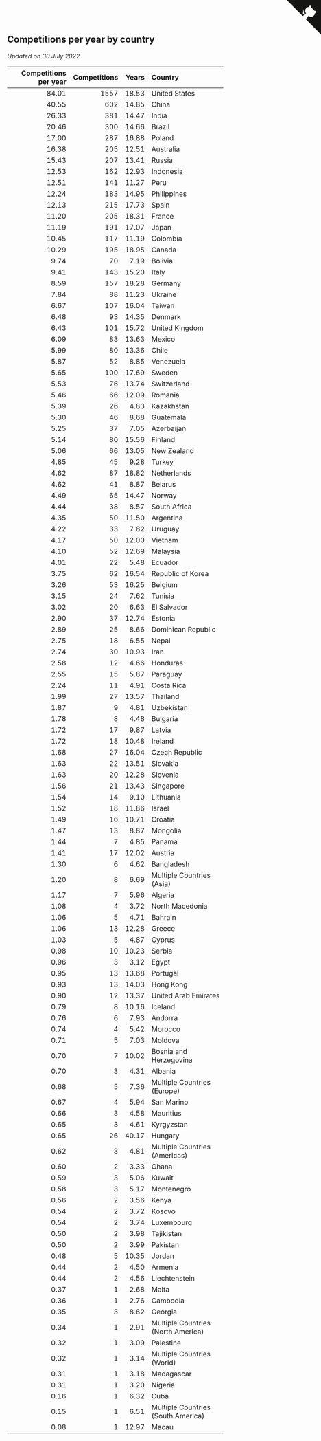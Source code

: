 ## Competitions per year by country

*Updated on 30 July 2022*

| Competitions per year | Competitions | Years | Country |
| ---: | ---: | ---: | :--- |
| 84.01 | 1557 | 18.53 | United States |
| 40.55 | 602 | 14.85 | China |
| 26.33 | 381 | 14.47 | India |
| 20.46 | 300 | 14.66 | Brazil |
| 17.00 | 287 | 16.88 | Poland |
| 16.38 | 205 | 12.51 | Australia |
| 15.43 | 207 | 13.41 | Russia |
| 12.53 | 162 | 12.93 | Indonesia |
| 12.51 | 141 | 11.27 | Peru |
| 12.24 | 183 | 14.95 | Philippines |
| 12.13 | 215 | 17.73 | Spain |
| 11.20 | 205 | 18.31 | France |
| 11.19 | 191 | 17.07 | Japan |
| 10.45 | 117 | 11.19 | Colombia |
| 10.29 | 195 | 18.95 | Canada |
| 9.74 | 70 | 7.19 | Bolivia |
| 9.41 | 143 | 15.20 | Italy |
| 8.59 | 157 | 18.28 | Germany |
| 7.84 | 88 | 11.23 | Ukraine |
| 6.67 | 107 | 16.04 | Taiwan |
| 6.48 | 93 | 14.35 | Denmark |
| 6.43 | 101 | 15.72 | United Kingdom |
| 6.09 | 83 | 13.63 | Mexico |
| 5.99 | 80 | 13.36 | Chile |
| 5.87 | 52 | 8.85 | Venezuela |
| 5.65 | 100 | 17.69 | Sweden |
| 5.53 | 76 | 13.74 | Switzerland |
| 5.46 | 66 | 12.09 | Romania |
| 5.39 | 26 | 4.83 | Kazakhstan |
| 5.30 | 46 | 8.68 | Guatemala |
| 5.25 | 37 | 7.05 | Azerbaijan |
| 5.14 | 80 | 15.56 | Finland |
| 5.06 | 66 | 13.05 | New Zealand |
| 4.85 | 45 | 9.28 | Turkey |
| 4.62 | 87 | 18.82 | Netherlands |
| 4.62 | 41 | 8.87 | Belarus |
| 4.49 | 65 | 14.47 | Norway |
| 4.44 | 38 | 8.57 | South Africa |
| 4.35 | 50 | 11.50 | Argentina |
| 4.22 | 33 | 7.82 | Uruguay |
| 4.17 | 50 | 12.00 | Vietnam |
| 4.10 | 52 | 12.69 | Malaysia |
| 4.01 | 22 | 5.48 | Ecuador |
| 3.75 | 62 | 16.54 | Republic of Korea |
| 3.26 | 53 | 16.25 | Belgium |
| 3.15 | 24 | 7.62 | Tunisia |
| 3.02 | 20 | 6.63 | El Salvador |
| 2.90 | 37 | 12.74 | Estonia |
| 2.89 | 25 | 8.66 | Dominican Republic |
| 2.75 | 18 | 6.55 | Nepal |
| 2.74 | 30 | 10.93 | Iran |
| 2.58 | 12 | 4.66 | Honduras |
| 2.55 | 15 | 5.87 | Paraguay |
| 2.24 | 11 | 4.91 | Costa Rica |
| 1.99 | 27 | 13.57 | Thailand |
| 1.87 | 9 | 4.81 | Uzbekistan |
| 1.78 | 8 | 4.48 | Bulgaria |
| 1.72 | 17 | 9.87 | Latvia |
| 1.72 | 18 | 10.48 | Ireland |
| 1.68 | 27 | 16.04 | Czech Republic |
| 1.63 | 22 | 13.51 | Slovakia |
| 1.63 | 20 | 12.28 | Slovenia |
| 1.56 | 21 | 13.43 | Singapore |
| 1.54 | 14 | 9.10 | Lithuania |
| 1.52 | 18 | 11.86 | Israel |
| 1.49 | 16 | 10.71 | Croatia |
| 1.47 | 13 | 8.87 | Mongolia |
| 1.44 | 7 | 4.85 | Panama |
| 1.41 | 17 | 12.02 | Austria |
| 1.30 | 6 | 4.62 | Bangladesh |
| 1.20 | 8 | 6.69 | Multiple Countries (Asia) |
| 1.17 | 7 | 5.96 | Algeria |
| 1.08 | 4 | 3.72 | North Macedonia |
| 1.06 | 5 | 4.71 | Bahrain |
| 1.06 | 13 | 12.28 | Greece |
| 1.03 | 5 | 4.87 | Cyprus |
| 0.98 | 10 | 10.23 | Serbia |
| 0.96 | 3 | 3.12 | Egypt |
| 0.95 | 13 | 13.68 | Portugal |
| 0.93 | 13 | 14.03 | Hong Kong |
| 0.90 | 12 | 13.37 | United Arab Emirates |
| 0.79 | 8 | 10.16 | Iceland |
| 0.76 | 6 | 7.93 | Andorra |
| 0.74 | 4 | 5.42 | Morocco |
| 0.71 | 5 | 7.03 | Moldova |
| 0.70 | 7 | 10.02 | Bosnia and Herzegovina |
| 0.70 | 3 | 4.31 | Albania |
| 0.68 | 5 | 7.36 | Multiple Countries (Europe) |
| 0.67 | 4 | 5.94 | San Marino |
| 0.66 | 3 | 4.58 | Mauritius |
| 0.65 | 3 | 4.61 | Kyrgyzstan |
| 0.65 | 26 | 40.17 | Hungary |
| 0.62 | 3 | 4.81 | Multiple Countries (Americas) |
| 0.60 | 2 | 3.33 | Ghana |
| 0.59 | 3 | 5.06 | Kuwait |
| 0.58 | 3 | 5.17 | Montenegro |
| 0.56 | 2 | 3.56 | Kenya |
| 0.54 | 2 | 3.72 | Kosovo |
| 0.54 | 2 | 3.74 | Luxembourg |
| 0.50 | 2 | 3.98 | Tajikistan |
| 0.50 | 2 | 3.99 | Pakistan |
| 0.48 | 5 | 10.35 | Jordan |
| 0.44 | 2 | 4.50 | Armenia |
| 0.44 | 2 | 4.56 | Liechtenstein |
| 0.37 | 1 | 2.68 | Malta |
| 0.36 | 1 | 2.76 | Cambodia |
| 0.35 | 3 | 8.62 | Georgia |
| 0.34 | 1 | 2.91 | Multiple Countries (North America) |
| 0.32 | 1 | 3.09 | Palestine |
| 0.32 | 1 | 3.14 | Multiple Countries (World) |
| 0.31 | 1 | 3.18 | Madagascar |
| 0.31 | 1 | 3.20 | Nigeria |
| 0.16 | 1 | 6.32 | Cuba |
| 0.15 | 1 | 6.51 | Multiple Countries (South America) |
| 0.08 | 1 | 12.97 | Macau |


<a href="https://github.com/JustinTimeCuber/wca_statistics" class="github-corner" aria-label="View source on Github"><svg width="80" height="80" viewBox="0 0 250 250" style="fill:#151513; color:#fff; position: absolute; top: 0; border: 0; right: 0;" aria-hidden="true"><path d="M0,0 L115,115 L130,115 L142,142 L250,250 L250,0 Z"></path><path d="M128.3,109.0 C113.8,99.7 119.0,89.6 119.0,89.6 C122.0,82.7 120.5,78.6 120.5,78.6 C119.2,72.0 123.4,76.3 123.4,76.3 C127.3,80.9 125.5,87.3 125.5,87.3 C122.9,97.6 130.6,101.9 134.4,103.2" fill="currentColor" style="transform-origin: 130px 106px;" class="octo-arm"></path><path d="M115.0,115.0 C114.9,115.1 118.7,116.5 119.8,115.4 L133.7,101.6 C136.9,99.2 139.9,98.4 142.2,98.6 C133.8,88.0 127.5,74.4 143.8,58.0 C148.5,53.4 154.0,51.2 159.7,51.0 C160.3,49.4 163.2,43.6 171.4,40.1 C171.4,40.1 176.1,42.5 178.8,56.2 C183.1,58.6 187.2,61.8 190.9,65.4 C194.5,69.0 197.7,73.2 200.1,77.6 C213.8,80.2 216.3,84.9 216.3,84.9 C212.7,93.1 206.9,96.0 205.4,96.6 C205.1,102.4 203.0,107.8 198.3,112.5 C181.9,128.9 168.3,122.5 157.7,114.1 C157.9,116.9 156.7,120.9 152.7,124.9 L141.0,136.5 C139.8,137.7 141.6,141.9 141.8,141.8 Z" fill="currentColor" class="octo-body"></path></svg></a><style>.github-corner:hover .octo-arm{animation:octocat-wave 560ms ease-in-out}@keyframes octocat-wave{0%,100%{transform:rotate(0)}20%,60%{transform:rotate(-25deg)}40%,80%{transform:rotate(10deg)}}@media (max-width:500px){.github-corner:hover .octo-arm{animation:none}.github-corner .octo-arm{animation:octocat-wave 560ms ease-in-out}}</style>
